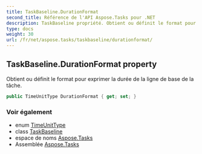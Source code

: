 ```yaml
---
title: TaskBaseline.DurationFormat
second_title: Référence de l'API Aspose.Tasks pour .NET
description: TaskBaseline propriété. Obtient ou définit le format pour exprimer la durée de la ligne de base de la tâche.
type: docs
weight: 30
url: /fr/net/aspose.tasks/taskbaseline/durationformat/
---
```

## TaskBaseline.DurationFormat property

Obtient ou définit le format pour exprimer la durée de la ligne de base de la tâche.

```csharp
public TimeUnitType DurationFormat { get; set; }
```

### Voir également

* enum [TimeUnitType](../../timeunittype/)
* class [TaskBaseline](../)
* espace de noms [Aspose.Tasks](../../taskbaseline/)
* Assemblée [Aspose.Tasks](../../../)



